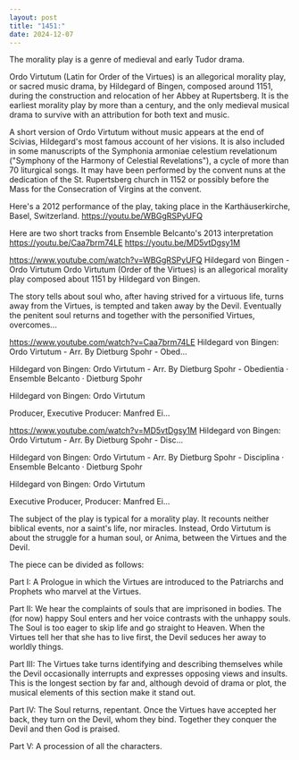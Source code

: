 ```yaml
---
layout: post
title: "1451:"
date: 2024-12-07
---
```


The morality play is a genre of medieval and early Tudor drama. 

Ordo Virtutum (Latin for Order of the Virtues) is an allegorical morality play, or sacred music drama, by Hildegard of Bingen, composed around 1151, during the construction and relocation of her Abbey at Rupertsberg. It is the earliest morality play by more than a century, and the only medieval musical drama to survive with an attribution for both text and music.

A short version of Ordo Virtutum without music appears at the end of Scivias, Hildegard's most famous account of her visions. It is also included in some manuscripts of the Symphonia armoniae celestium revelationum ("Symphony of the Harmony of Celestial Revelations"), a cycle of more than 70 liturgical songs. It may have been performed by the convent nuns at the dedication of the St. Rupertsberg church in 1152 or possibly before the Mass for the Consecration of Virgins at the convent.

Here's a 2012 performance of the play, taking place in the Karthäuserkirche, Basel, Switzerland.
https://youtu.be/WBGgRSPyUFQ

Here are two short tracks from Ensemble Belcanto's 2013 interpretation
https://youtu.be/Caa7brm74LE
https://youtu.be/MD5vtDgsy1M

https://www.youtube.com/watch?v=WBGgRSPyUFQ
Hildegard von Bingen - Ordo Virtutum
Ordo Virtutum (Order of the Virtues) is an allegorical morality play composed about 1151 by Hildegard von Bingen.

The story tells about soul who, after having strived for a virtuous life, turns away from the
Virtues, is tempted and taken away by the Devil. Eventually the penitent soul returns and together with the personified Virtues, overcomes...

https://www.youtube.com/watch?v=Caa7brm74LE
Hildegard von Bingen: Ordo Virtutum - Arr. By Dietburg Spohr - Obed...

Hildegard von Bingen: Ordo Virtutum - Arr. By Dietburg Spohr - Obedientia · Ensemble Belcanto · Dietburg Spohr

Hildegard von Bingen: Ordo Virtutum



Producer, Executive  Producer: Manfred Ei...

https://www.youtube.com/watch?v=MD5vtDgsy1M
Hildegard von Bingen: Ordo Virtutum - Arr. By Dietburg Spohr - Disc...

Hildegard von Bingen: Ordo Virtutum - Arr. By Dietburg Spohr - Disciplina · Ensemble Belcanto · Dietburg Spohr

Hildegard von Bingen: Ordo Virtutum



Executive  Producer, Producer: Manfred Ei...


The subject of the play is typical for a morality play. It recounts neither biblical events, nor a saint's life, nor miracles. Instead, Ordo Virtutum is about the struggle for a human soul, or Anima, between the Virtues and the Devil.

The piece can be divided as follows:

Part I: A Prologue in which the Virtues are introduced to the Patriarchs and Prophets who marvel at the Virtues.

Part II: We hear the complaints of souls that are imprisoned in bodies. The (for now) happy Soul enters and her voice contrasts with the unhappy souls. The Soul is too eager to skip life and go straight to Heaven. When the Virtues tell her that she has to live first, the Devil seduces her away to worldly things.

Part III: The Virtues take turns identifying and describing themselves while the Devil occasionally interrupts and expresses opposing views and insults. This is the longest section by far and, although devoid of drama or plot, the musical elements of this section make it stand out.

Part IV: The Soul returns, repentant. Once the Virtues have accepted her back, they turn on the Devil, whom they bind. Together they conquer the Devil and then God is praised.

Part V: A procession of all the characters.
